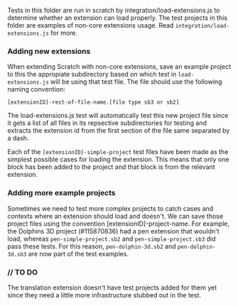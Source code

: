 Tests in this folder are run in scratch by integration/load-extensions.js to determine whether an extension can load properly. The test projects in this folder are examples of non-core extensions usage. Read `integration/load-extensions.js` for more.

### Adding new extensions

When extending Scratch with non-core extensions, save an example project to this the appropiate subdirectory based on which test in `load-extensions.js` will be using that test file. The file should use the following naming convention:

`[extensionID]-rest-of-file-name.[file type sb3 or sb2]`

The load-extensions.js test will automatically test this new project file since it gets a list of all files in its repsective subdirectories for testing and extracts the extension id from the first section of the file same separated by a dash.

Each of the `[extensionID]-simple-project` test files have been made as the simplest possible cases for loading the extension. This means that only one block has been added to the project and that block is from the relevant extension.

### Adding more example projects

Sometimes we need to test more complex projects to catch cases and contexts where an extension should load and doesn't. We can save those project files using the convention [extensionID]-project-name. For example, the Dolphins 3D project (#115870836) had a pen extension that wouldn't load, whereas `pen-simple-project.sb2` and `pen-simple-project.sb3` did pass these tests. For this reason, `pen-dolphin-3d.sb2` and `pen-dolphin-3d.sb3` are now part of the test examples.

### // TO DO

The translation extension doesn't have test projects added for them yet since they need a little more infrastructure stubbed out in the test.
